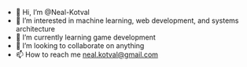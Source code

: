 - 👋 Hi, I’m @Neal-Kotval
- 👀 I’m interested in machine learning, web development, and systems architecture
- 🌱 I’m currently learning game development
- 💞️ I’m looking to collaborate on anything
- 📫 How to reach me neal.kotval@gmail.com

<!---
Neal-Kotval/Neal-Kotval is a ✨ special ✨ repository because its `README.md` (this file) appears on your GitHub profile.
You can click the Preview link to take a look at your changes.
--->
